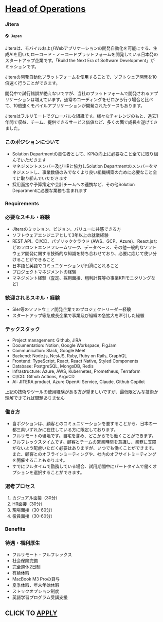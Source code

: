 # [Head of Operations](https://www.remotewlb.com/apply/head-of-operations-84130)  
### Jitera  
#### `🌎 Japan`  

Jiteraは、モバイルおよびWebアプリケーションの開発自動化を可能にする、生成AIを用いたローコード・ノーコードプラットフォームを開発している日本発のスタートアップ企業です。「Build the Next Era of Software Development」がミッションです。

Jiteraの開発自動化プラットフォームを使用することで、ソフトウェア開発を10倍速く行うことができます。

開発中で試行錯誤が絶えないですが、当社のプラットフォームで開発されるアプリケーションは増えています。通常のコーディングをゼロから行う場合と比べて、10倍速くモバイルアプリケーションが開発されたケースもあります。

Jiteraはフルリモートでグローバルな組織です。様々なチャレンジのもと、過去1年間で収益、チーム、提供できるサービス価値など、多くの面で成長を遂げてきました。

### このポジションについて

  * Solution Departmentの責任者として、KPIの向上に必要なこと全てに取り組んでいただきます
  * マネジメントメンバー及びHRと協力しSolution Departmentのメンバーをマネジメントし、事業数値のみでなくより良い組織構築のために必要なこと全てに取り組んでいただきます
  * 採用面接や予算策定や会計チームへの連携など、その他Solution Departmentに必要な業務も含まれます

### Requirements

### 必要なスキル・経験

  * Jiteraのミッション、ビジョン、バリューに共感できる方
  * ソフトウェアエンジニアとして3年以上の就業経験
  * REST API、CI/CD、パブリッククラウド (AWS、GCP、Azure)、React.jsなどのフロントエンドフレームワーク、データベース、その他一般的なソフトウェア開発に関する技術的な知識を持ち合わせており、必要に応じて使い分けることができること
  * 日本語と英語でコミュニケーションが円滑にとれること
  * プロジェクトマネジメントの経験
  * マネジメント経験（査定、採用面接、粗利計算等の事業KPIモニタリングなど）

### 歓迎されるスキル・経験

  * SIer等のソフトウェア開発企業でのプロジェクトリーダー経験
  * スタートアップ等急成長企業で事業及び組織の急拡大を牽引した経験

### テックスタック

  * Project management: Github, JIRA
  * Documentation: Notion, Google Workspace, FigJam
  * Communication: Slack, Google Meet
  * Backend: Node.js, NestJS, Ruby, Ruby on Rails, GraphQL
  * Frontend: TypeScript, React, React Native, Styled Components
  * Database: PostgreSQL, MongoDB, Redis
  * Infrastructure: Azure, AWS, Kubernetes, Prometheus, Terraform
  * CI/CD: Github Actions, ArgoCD
  * AI: JITERA product, Azure OpenAI Service, Claude, Github Copilot

上記の技術やツールの使用経験がある方が望ましいですが、最低限どんな技術か理解できてれば問題ありません

### 働き方

  * 当ポジションは、顧客とのコミュニケーションを要することから、日本の一都三県いずれかに在住している方に限定しております。
  * フルリモートの環境です。自宅を含め、どこからでも働くことができます。
  * フルフレックスタイムです。顧客とチームの営業時間を意識し、業務に支障がないよう配慮いただく必要はありますが、いつでも働くことができます。また、顧客とのオフラインミーティングや、社内のオフサイトミーティングを開催することもあります。
  * すでにフルタイムで勤務している場合、試用期間中にパートタイムで働くオプションを選択することができます。

###  **選考プロセス**

  1. カジュアル面接（30分）
  2. HR面接（30分）
  3. 現場面接（30-60分）
  4. 役員面接（30-60分）

### Benefits

###  **待遇・福利厚生**

  * フルリモート・フルフレックス
  * 社会保険完備
  * 完全週休2日制
  * 有給休暇
  * MacBook M3 Proの貸与
  * 夏季休暇、年末年始休暇
  * ストックオプション制度
  * 英語学習プログラム受講支援

  
## CLICK TO [APPLY](https://www.remotewlb.com/apply/head-of-operations-84130)

